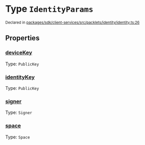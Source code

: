 # Type `IdentityParams`
<sub>Declared in [packages/sdk/client-services/src/packlets/identity/identity.ts:26](https://github.com/dxos/protocols/blob/main/packages/sdk/client-services/src/packlets/identity/identity.ts#L26)</sub>




## Properties
### [deviceKey](https://github.com/dxos/protocols/blob/main/packages/sdk/client-services/src/packlets/identity/identity.ts#L28)
Type: <code>PublicKey</code>

### [identityKey](https://github.com/dxos/protocols/blob/main/packages/sdk/client-services/src/packlets/identity/identity.ts#L27)
Type: <code>PublicKey</code>

### [signer](https://github.com/dxos/protocols/blob/main/packages/sdk/client-services/src/packlets/identity/identity.ts#L29)
Type: <code>Signer</code>

### [space](https://github.com/dxos/protocols/blob/main/packages/sdk/client-services/src/packlets/identity/identity.ts#L30)
Type: <code>Space</code>